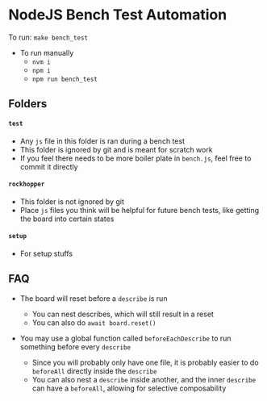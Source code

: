 # NodeJS Bench Test Automation

To run: `make bench_test`

- To run manually
   - `nvm i`
   - `npm i`
   - `npm run bench_test`

## Folders

#### `test`

- Any `js` file in this folder is ran during a bench test
- This folder is ignored by git and is meant for scratch work
- If you feel there needs to be more boiler plate in `bench.js`, feel free to commit it directly

#### `rockhopper`

- This folder is not ignored by git
- Place `js` files you think will be helpful for future bench tests, like getting the board into certain states

#### `setup`

- For setup stuffs

## FAQ

- The board will reset before a `describe` is run
   - You can nest describes, which will still result in a reset
   - You can also do `await board.reset()`

- You may use a global function called `beforeEachDescribe` to run something before every `describe`
   - Since you will probably only have one file, it is probably easier to do `beforeAll` directly inside the `describe`
   - You can also nest a `describe` inside another, and the inner `describe` can have a `beforeAll`, allowing for selective composability
